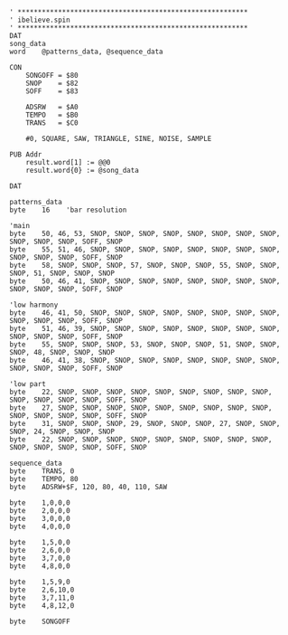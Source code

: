 
    ' *********************************************************
    ' ibelieve.spin
    ' *********************************************************
    DAT
    song_data
    word    @patterns_data, @sequence_data

    CON
        SONGOFF = $80
        SNOP    = $82
        SOFF    = $83

        ADSRW   = $A0
        TEMPO   = $B0
        TRANS   = $C0

        #0, SQUARE, SAW, TRIANGLE, SINE, NOISE, SAMPLE

    PUB Addr
        result.word[1] := @@0
        result.word{0} := @song_data

    DAT

    patterns_data
    byte    16    'bar resolution

    'main
    byte    50, 46, 53, SNOP, SNOP, SNOP, SNOP, SNOP, SNOP, SNOP, SNOP, SNOP, SNOP, SNOP, SOFF, SNOP
    byte    55, 51, 46, SNOP, SNOP, SNOP, SNOP, SNOP, SNOP, SNOP, SNOP, SNOP, SNOP, SNOP, SOFF, SNOP
    byte    58, SNOP, SNOP, SNOP, 57, SNOP, SNOP, SNOP, 55, SNOP, SNOP, SNOP, 51, SNOP, SNOP, SNOP
    byte    50, 46, 41, SNOP, SNOP, SNOP, SNOP, SNOP, SNOP, SNOP, SNOP, SNOP, SNOP, SNOP, SOFF, SNOP

    'low harmony
    byte    46, 41, 50, SNOP, SNOP, SNOP, SNOP, SNOP, SNOP, SNOP, SNOP, SNOP, SNOP, SNOP, SOFF, SNOP
    byte    51, 46, 39, SNOP, SNOP, SNOP, SNOP, SNOP, SNOP, SNOP, SNOP, SNOP, SNOP, SNOP, SOFF, SNOP
    byte    55, SNOP, SNOP, SNOP, 53, SNOP, SNOP, SNOP, 51, SNOP, SNOP, SNOP, 48, SNOP, SNOP, SNOP
    byte    46, 41, 38, SNOP, SNOP, SNOP, SNOP, SNOP, SNOP, SNOP, SNOP, SNOP, SNOP, SNOP, SOFF, SNOP

    'low part
    byte    22, SNOP, SNOP, SNOP, SNOP, SNOP, SNOP, SNOP, SNOP, SNOP, SNOP, SNOP, SNOP, SNOP, SOFF, SNOP
    byte    27, SNOP, SNOP, SNOP, SNOP, SNOP, SNOP, SNOP, SNOP, SNOP, SNOP, SNOP, SNOP, SNOP, SOFF, SNOP
    byte    31, SNOP, SNOP, SNOP, 29, SNOP, SNOP, SNOP, 27, SNOP, SNOP, SNOP, 24, SNOP, SNOP, SNOP
    byte    22, SNOP, SNOP, SNOP, SNOP, SNOP, SNOP, SNOP, SNOP, SNOP, SNOP, SNOP, SNOP, SNOP, SOFF, SNOP

    sequence_data
    byte    TRANS, 0
    byte    TEMPO, 80
    byte    ADSRW+$F, 120, 80, 40, 110, SAW

    byte    1,0,0,0
    byte    2,0,0,0
    byte    3,0,0,0
    byte    4,0,0,0

    byte    1,5,0,0
    byte    2,6,0,0
    byte    3,7,0,0
    byte    4,8,0,0

    byte    1,5,9,0
    byte    2,6,10,0
    byte    3,7,11,0
    byte    4,8,12,0

    byte    SONGOFF
